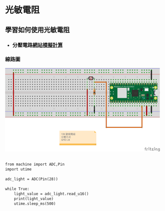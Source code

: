 # 光敏電阻
## 學習如何使用光敏電阻

- ### 分壓電路[網站模擬計算](https://www.digikey.tw/zh/resources/conversion-calculators/conversion-calculator-voltage-divider)


### 線路圖
![光敏電阻線路圖](./images/pic1.png)




```Micro python

from machine import ADC,Pin
import utime

adc_light = ADC(Pin(28))

while True:
    light_value = adc_light.read_u16()
    print(light_value)
    utime.sleep_ms(500)

```

